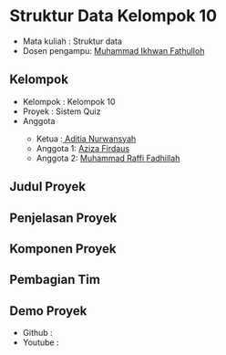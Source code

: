 # Struktur Data Kelompok 10
<ul>
<li>Mata kuliah : Struktur data</li>
<li>Dosen pengampu: <a href="https://github.com/Muhammad-Ikhwan-Fathulloh">Muhammad Ikhwan Fathulloh<a></li>
</ul> 

## Kelompok 
<ul>
<li>Kelompok : Kelompok 10</li>
<li>Proyek : Sistem Quiz</li> 
<li>Anggota</li>
<ul>
<li>Ketua :<a href=" "> Aditia Nurwansyah</a></li>
<li>Anggota 1: <a href=" "> Aziza Firdaus</a></li>
<li>Anggota 2: <a href=" "> Muhammad Raffi Fadhillah</a></li> 
</ul> 
</ul> 

## Judul Proyek 
<p> </p>

## Penjelasan Proyek
<p> </p>

## Komponen Proyek
<p> </p>

## Pembagian Tim
<p> </p>

## Demo Proyek 
<ul>
  <li>Github : <a href=""> </a> </li>
  <li>Youtube : <a href=""> </a> </li>
</ul> 
